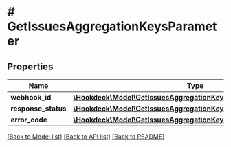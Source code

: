 # # GetIssuesAggregationKeysParameter

## Properties

Name | Type | Description | Notes
------------ | ------------- | ------------- | -------------
**webhook_id** | [**\Hookdeck\Model\GetIssuesAggregationKeysParameterWebhookId**](GetIssuesAggregationKeysParameterWebhookId.md) |  | [optional]
**response_status** | [**\Hookdeck\Model\GetIssuesAggregationKeysParameterResponseStatus**](GetIssuesAggregationKeysParameterResponseStatus.md) |  | [optional]
**error_code** | [**\Hookdeck\Model\GetIssuesAggregationKeysParameterErrorCode**](GetIssuesAggregationKeysParameterErrorCode.md) |  | [optional]

[[Back to Model list]](../../README.md#models) [[Back to API list]](../../README.md#endpoints) [[Back to README]](../../README.md)
